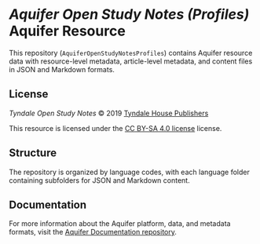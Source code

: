 # _Aquifer Open Study Notes (Profiles)_ Aquifer Resource

This repository (`AquiferOpenStudyNotesProfiles`) contains Aquifer resource data with resource-level metadata, article-level metadata, and content files in JSON and Markdown formats.

## License

_Tyndale Open Study Notes_ © 2019 [Tyndale House Publishers](https://tyndaleopenresources.com/)

This resource is licensed under the [CC BY-SA 4.0 license](https://creativecommons.org/licenses/by-sa/4.0/legalcode.en) license.

## Structure

The repository is organized by language codes, with each language folder containing subfolders for JSON and Markdown content.

## Documentation

For more information about the Aquifer platform, data, and metadata formats, visit the [Aquifer Documentation repository](https://github.com/BibleAquifer/AquiferOpenStudyNotesProfiles).
